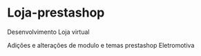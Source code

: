# Loja-prestashop

Desenvolvimento Loja virtual

Adições e alterações de modulo e temas prestashop Eletromotiva
